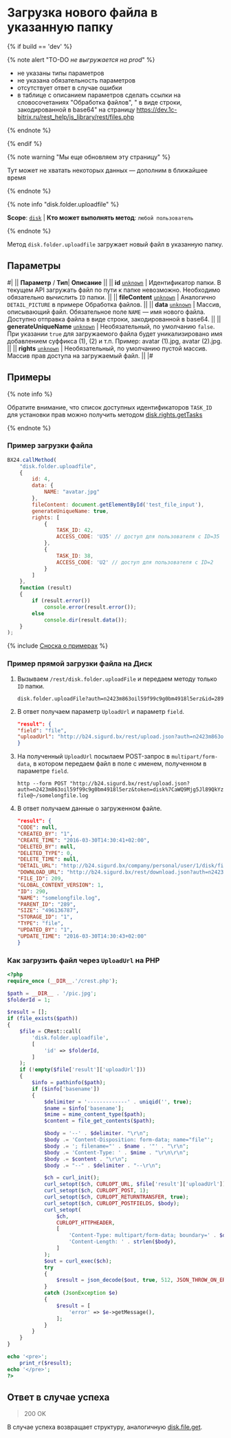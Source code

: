 # Загрузка нового файла в указанную папку

{% if build == 'dev' %}

{% note alert "TO-DO _не выгружается на prod_" %}

- не указаны типы параметров
- не указана обязательность параметров
- отсутствует ответ в случае ошибки
- в таблице с описанием параметров сделать ссылки на словосочетаниях "Обработка файлов", " в виде строки, закодированной в base64" на страницу https://dev.1c-bitrix.ru/rest_help/js_library/rest/files.php

{% endnote %}

{% endif %}

{% note warning "Мы еще обновляем эту страницу" %}

Тут может не хватать некоторых данных — дополним в ближайшее время

{% endnote %}

{% note info "disk.folder.uploadfile" %}

**Scope**: [`disk`](../../scopes/permissions.md) | **Кто может выполнять метод**: `любой пользователь`

{% endnote %}

Метод `disk.folder.uploadfile` загружает новый файл в указанную папку.

## Параметры

#|
||  **Параметр** / **Тип**| **Описание** ||
|| **id**
[`unknown`](../../data-types.md) | Идентификатор папки. В текущем API загружать файл по пути к папке невозможно. Необходимо обязательно вычислить `ID` папки. ||
|| **fileContent**
[`unknown`](../../data-types.md) | Аналогично `DETAIL_PICTURE` в примере Обработка файлов. ||
|| **data**
[`unknown`](../../data-types.md) | Массив, описывающий файл. Обязательное поле `NAME` — имя нового файла. Доступно отправка файла в виде строки, закодированной в base64. ||
|| **generateUniqueName**
[`unknown`](../../data-types.md) | Необязательный, по умолчанию `false`. При указании `true` для загружаемого файла будет уникализировано имя добавлением суффикса (1), (2) и т.п. Пример: avatar (1).jpg, avatar (2).jpg. ||
|| **rights**
[`unknown`](../../data-types.md) | Необязательный, по умолчанию пустой массив. Массив прав доступа на загружаемый файл. ||
|#

## Примеры

{% note info %}

Обратите внимание, что список доступных идентификаторов `TASK_ID` для установки прав можно получить методом [disk.rights.getTasks](../rights/disk-rights-get-tasks.md)

{% endnote %}

### Пример загрузки файла
```js
BX24.callMethod(
    "disk.folder.uploadfile",
    {
        id: 4,
        data: {
            NAME: "avatar.jpg"
        },
        fileContent: document.getElementById('test_file_input'),
        generateUniqueName: true,
        rights: [
            {
                TASK_ID: 42,
                ACCESS_CODE: 'U35' // доступ для пользователя с ID=35
            },
            {
                TASK_ID: 38,
                ACCESS_CODE: 'U2' // доступ для пользователя с ID=2
            }
        ]
    },
    function (result)
    {
        if (result.error())
            console.error(result.error());
        else
            console.dir(result.data());
    }
);
```
{% include [Сноска о примерах](../../../_includes/examples.md) %}

### Пример прямой загрузки файла на Диск

1. Вызываем `/rest/disk.folder.uploadFile` и передаем методу только `ID` папки.
    ```
    disk.folder.uploadFile?auth=n2423m863oil59f99c9g0bm4918l5erz&id=289
    ```
2. В ответ получаем параметр `UploadUrl` и параметр `field`.
    ```json
    "result": {
    "field": "file",
    "uploadUrl": "http://b24.sigurd.bx/rest/upload.json?auth=n2423m863oil59f99c9g0bm4918l5erz&token=disk%7CaWQ9Mjg5Jl89QkYzazEzaXNnUjNHcVZQcDJZaGxGRmI4TGhXOG5EZXQ%3D%7CInVwbG9hZHxkaXNrfGFXUTlNamc1Smw4OVFrWXphekV6YVhOblVqTkhjVlpRY0RKWmFHeEdSbUk0VEdoWE9HNUVaWFE9fG4yNDIzbTg2M29pbDU5Zjk5YzlnMGJtNDkxOGw1ZXJ6Ig%3D%3D.Aga709nyY0%2BrFiv3laHjfg6XuOO5JT6ttjU%2F53ifphM%3D"
    }
    ```
3. На полученный `UploadUrl` посылаем POST-запрос в `multipart/form-data`, в котором передаем файл в поле с именем, полученном в параметре `field`.
    ```
    http --form POST "http://b24.sigurd.bx/rest/upload.json?auth=n2423m863oil59f99c9g0bm4918l5erz&token=disk%7CaWQ9Mjg5Jl89QkYzazEzaXNnUjNHcVZQcDJZaGxGRmI4TGhXOG5EZXQ%3D%7CInVwbG9hZHxkaXNrfGFXUTlNamc1Smw4OVFrWXphekV6YVhOblVqTkhjVlpRY0RKWmFHeEdSbUk0VEdoWE9HNUVaWFE9fG4yNDIzbTg2M29pbDU5Zjk5YzlnMGJtNDkxOGw1ZXJ6Ig%3D%3D.Aga709nyY0%2BrFiv3laHjfg6XuOO5JT6ttjU%2F53ifphM%3D" file@~/somelongfile.log
    ```
4. В ответ получаем данные о загруженном файле.
    ```json
    "result": {
    "CODE": null,
    "CREATED_BY": "1",
    "CREATE_TIME": "2016-03-30T14:30:41+02:00",
    "DELETED_BY": null,
    "DELETED_TYPE": 0,
    "DELETE_TIME": null,
    "DETAIL_URL": "http://b24.sigurd.bx/company/personal/user/1/disk/file/Тестируем REST/somelongfile.log",
    "DOWNLOAD_URL": "http://b24.sigurd.bx/rest/download.json?auth=n2423m863oil59f99c9g0bm4918l5erz&token=disk%7CaWQ9MjkwJl89ZTI4MG9TcDZCQno2MDAwVmV3cnRkbWxLM2hLN0JweEs%3D%7CImRvd25sb2FkfGRpc2t8YVdROU1qa3dKbDg5WlRJNE1HOVRjRFpDUW5vMk1EQXdWbVYzY25Sa2JXeExNMmhMTjBKd2VFcz18bjI0MjNtODYzb2lsNTlmOTljOWcwYm00OTE4bDVlcnoi.QlpUpx4mG9sxeyMyholPfdgkoXgc9kK9gtbOagqSo7s%3D",
    "FILE_ID": 209,
    "GLOBAL_CONTENT_VERSION": 1,
    "ID": 290,
    "NAME": "somelongfile.log",
    "PARENT_ID": "289",
    "SIZE": "496136787",
    "STORAGE_ID": "1",
    "TYPE": "file",
    "UPDATED_BY": "1",
    "UPDATE_TIME": "2016-03-30T14:30:43+02:00"
    }
    ```

### Как загрузить файл через `UploadUrl` на PHP

```php
<?php
require_once (__DIR__.'/crest.php');

$path = __DIR__ . '/pic.jpg';
$folderId = 1;

$result = [];
if (file_exists($path))
{
    $file = CRest::call(
        'disk.folder.uploadfile',
        [
            'id' => $folderId,
        ]
    );
    if (!empty($file['result']['uploadUrl']))
    {
        $info = pathinfo($path);
        if ($info['basename'])
        {
            $delimiter = '-------------' . uniqid('', true);
            $name = $info['basename'];
            $mime = mime_content_type($path);
            $content = file_get_contents($path);

            $body = '--' . $delimiter. "\r\n";
            $body .= 'Content-Disposition: form-data; name="file"';
            $body .= '; filename="' . $name . '"' . "\r\n";
            $body .= 'Content-Type: ' . $mime . "\r\n\r\n";
            $body .= $content . "\r\n";
            $body .= "--" . $delimiter . "--\r\n";

            $ch = curl_init();
            curl_setopt($ch, CURLOPT_URL, $file['result']['uploadUrl']);
            curl_setopt($ch, CURLOPT_POST, 1);
            curl_setopt($ch, CURLOPT_RETURNTRANSFER, true);
            curl_setopt($ch, CURLOPT_POSTFIELDS, $body);
            curl_setopt(
                $ch,
                CURLOPT_HTTPHEADER,
                [
                    'Content-Type: multipart/form-data; boundary=' . $delimiter,
                    'Content-Length: ' . strlen($body),
                ]
            );
            $out = curl_exec($ch);
            try
            {
                $result = json_decode($out, true, 512, JSON_THROW_ON_ERROR);
            }
            catch (JsonException $e)
            {
                $result = [
                    'error' => $e->getMessage(),
                ];
            }
        }
    }
}

echo '<pre>';
    print_r($result);
echo '</pre>';
?>
```

## Ответ в случае успеха

> 200 OK

В случае успеха возвращает структуру, аналогичную [disk.file.get](../file/disk-file-get.md).